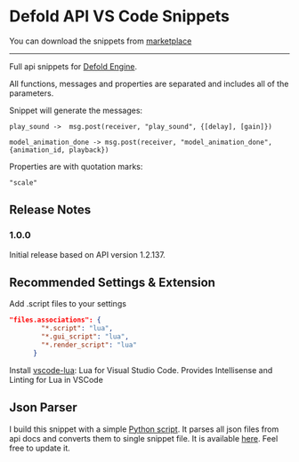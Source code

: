# Defold API VS Code Snippets

You can download the snippets from [marketplace](https://marketplace.visualstudio.com/items?itemName=selimanac.defold-vsc-snippets)

------------

Full api snippets for [Defold Engine](https://www.defold.com/).

All functions, messages and properties are separated and includes all of the parameters. 

Snippet will generate the messages:

`play_sound ->  msg.post(receiver, "play_sound", {[delay], [gain]})`

`model_animation_done -> msg.post(receiver, "model_animation_done", {animation_id, playback})`

Properties are with quotation marks:

`"scale"`

## Release Notes

### 1.0.0

Initial release based on API version 1.2.137. 

## Recommended Settings & Extension

Add .script files to your settings

```json
"files.associations": {
        "*.script": "lua",
        "*.gui_script": "lua",
        "*.render_script": "lua"
      }
 ```   

Install [vscode-lua](https://marketplace.visualstudio.com/items?itemName=trixnz.vscode-lua): Lua for Visual Studio Code. Provides Intellisense and Linting for Lua in VSCode


## Json Parser

I build this snippet with a simple [Python script](https://github.com/selimanac/defold-vsc-snippets/blob/master/scr/defold_json_convert.py). It parses all json files from api docs and converts them to single snippet file. It is available [here](https://github.com/selimanac/defold-vsc-snippets/blob/master/scr/defold_json_convert.py). Feel free to update it. 
